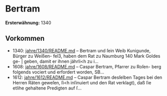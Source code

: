 # Bertram

**Ersterwähnung:** 1340

## Vorkommen
- 1340: [jahre/1340/README.md](../jahre/1340/README.md) – Bertram und ſein Weib Kunigunde, Bürger zu Weißen-
fel3, haben dem Rat zu Naumburg 140 Mark Goldes ge- |
geben, damit er ihnen jährli<h zu i...
- 1608: [jahre/1608/README.md](../jahre/1608/README.md) – Caspar Bertram, Pfarrer zu Roſen-
berg folgends vociert und erfordert worden, SB...
- 1612: [jahre/1612/README.md](../jahre/1612/README.md) – Caspar Bertram desſelben Tages
bei den Herren Räten geweſen, ſi<h inſinuiert und den Rat
verklagt), daß ſie etlihe gehaltene Predigten auf ſ...
